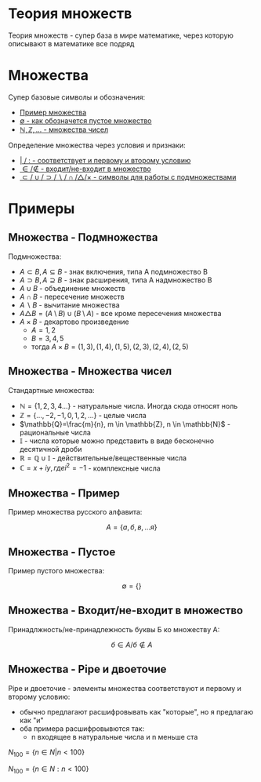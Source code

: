 # Теория множеств

Теория множеств - супер база в мире математике, через которую описывают в математике все подряд

# Множества

Супер базовые символы и обозначения:

-   [Пример множества](#множества---пример)
-   [$\emptyset$ - как обозначется пустое множество](#множества---пустое)
-   [$\mathbb{N}, \mathbb{Z}, ...$ - множества чисел](#множества---множества-чисел)

Определение множества через условия и признаки:

-   [| / : - соответствует и первому и второму условию](#множества---pipe-и-двоеточие)
-   [$\in/\notin$ - входит/не-входит в множество](#множества---входитне-входит-в-множество)
-   [$\subset/\cup/\supset/\backslash/\cap/\triangle/\times$ - символы для работы с подмножествами](#множества---подмножества)

# Примеры

## Множества - Подмножества

Подмножества:

-   $A \subset B, A \subseteq B$ - знак включения, типа A подмножество B
-   $A \supset B, A \supseteq B$ - знак расширения, типа A надмножество B
-   $A \cup B$ - объединение множеств
-   $A \cap B$ - пересечение множеств
-   $A \backslash B$ - вычитание множества
-   $A \triangle B = (A \setminus B) \cup (B \setminus A)$ - все кроме пересечения множества
-   $A \times B$ - декартово произведение
    -   $A={1,2}$
    -   $B={3,4,5}$
    -   тогда $A \times B={(1,3), (1,4), (1,5), (2,3), (2,4), (2,5)}$

## Множества - Множества чисел

Стандартные множества:

-   $\mathbb{N}=\{1, 2, 3, 4...\}$ - натуральные числа. Иногда сюда относят ноль
-   $\mathbb{Z}=\{..., -2, -1, 0, 1, 2, ...\}$ - целые числа
-   $\mathbb{Q}=\frac{m}{n}, m \in \mathbb{Z}, n \in \mathbb{N}$ - рациональные числа
-   $\mathbb{I}$ - числа которые можно представить в виде бесконечно десятичной дроби
-   $\mathbb{R}=\mathbb{Q}\cup\mathbb{I}$ - действительные/вещественные числа
-   $\mathbb{C}=x+iy, где i^2=-1$ - комплексные числа

## Множества - Пример

Пример множества русского алфавита:

$$A=\{а, б, в, ... я\}$$

## Множества - Пустое

Пример пустого множества:

$$\emptyset=\{\}$$

## Множества - Входит/не-входит в множество

Принадлжность/не-принадлежность буквы Б ко множеству A:

$$б \in A / б \notin A$$

## Множества - Pipe и двоеточие

Pipe и двоеточие - элементы множества соответствуют и первому и второму условию:

-   обычно предлагают расшифровывать как "которые", но я предлагаю как "и"
-   оба примера расшифровывются так:
    -   n входящее в натуральные числа и n меньше ста

$N_{100}=\{n \in N | n < 100 \}$

$N_{100}=\{n \in N : n < 100 \}$

